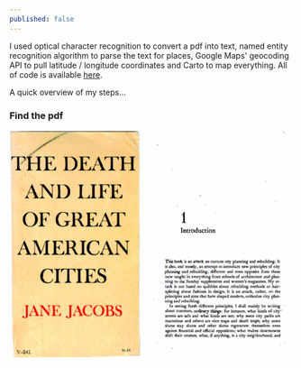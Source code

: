 ```yaml
---
published: false
---
```

I used optical character recognition to convert a pdf into text, named entity recognition algorithm to parse the text for places, Google Maps' geocoding API to pull latitude / longitude coordinates and Carto to map everything. All of code is available [here](http://nbviewer.jupyter.org/github/willgeary/janejacobs/blob/master/Notebook.ipynb).

A quick overview of my steps...

### Find the pdf

![fig](https://raw.githubusercontent.com/willgeary/janejacobs/master/Images/Cover.png)